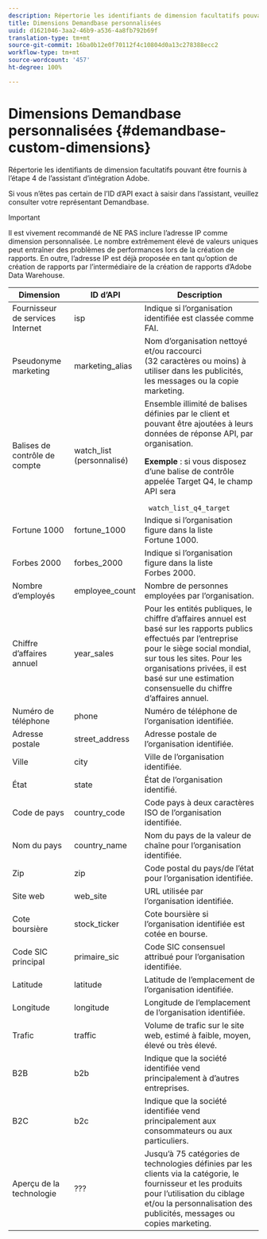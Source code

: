 ```yaml
---
description: Répertorie les identifiants de dimension facultatifs pouvant être fournis à l’étape 4 de l’assistant d’intégration Adobe.
title: Dimensions Demandbase personnalisées
uuid: d1621046-3aa2-46b9-a536-4a8fb792b69f
translation-type: tm+mt
source-git-commit: 16ba0b12e0f70112f4c10804d0a13c278388ecc2
workflow-type: tm+mt
source-wordcount: '457'
ht-degree: 100%

---
```



# Dimensions Demandbase personnalisées {#demandbase-custom-dimensions}

Répertorie les identifiants de dimension facultatifs pouvant être fournis à l’étape 4 de l’assistant d’intégration Adobe.

Si vous n’êtes pas certain de l’ID d’API exact à saisir dans l’assistant, veuillez consulter votre représentant Demandbase.

>[!IMPORTANT]
>
>Il est vivement recommandé de NE PAS inclure l’adresse IP comme dimension personnalisée. Le nombre extrêmement élevé de valeurs uniques peut entraîner des problèmes de performances lors de la création de rapports. En outre, l’adresse IP est déjà proposée en tant qu’option de création de rapports par l’intermédiaire de la création de rapports d’Adobe Data Warehouse.

<table id="table_3B44A18BE5FE45BC83389F89B48D9B97"> 
 <thead> 
  <tr> 
   <th colname="col1" class="entry"> Dimension </th> 
   <th colname="col2" class="entry"> ID d’API </th> 
   <th colname="col3" class="entry"> Description </th> 
  </tr>
 </thead>
 <tbody> 
  <tr> 
   <td colname="col1"> Fournisseur de services Internet </td> 
   <td colname="col2"> isp </td> 
   <td colname="col3"> Indique si l’organisation identifiée est classée comme FAI. </td> 
  </tr> 
  <tr> 
   <td colname="col1"> Pseudonyme marketing </td> 
   <td colname="col2"> marketing_alias </td> 
   <td colname="col3"> Nom d’organisation nettoyé et/ou raccourci (32 caractères ou moins) à utiliser dans les publicités, les messages ou la copie marketing. </td> 
  </tr> 
  <tr> 
   <td colname="col1"> Balises de contrôle de compte </td> 
   <td colname="col2"> watch_list (personnalisé) </td> 
   <td colname="col3">Ensemble illimité de balises définies par le client et pouvant être ajoutées à leurs données de réponse API, par organisation. <p><b>Exemple</b> : si vous disposez d’une balise de contrôle appelée Target Q4, le champ API sera </p> <code> watch_list_q4_target</code> </td> 
  </tr> 
  <tr> 
   <td colname="col1"> Fortune 1000 </td> 
   <td colname="col2"> fortune_1000 </td> 
   <td colname="col3"> Indique si l’organisation figure dans la liste Fortune 1000. </td> 
  </tr> 
  <tr> 
   <td colname="col1"> Forbes 2000 </td> 
   <td colname="col2"> forbes_2000 </td> 
   <td colname="col3"> Indique si l’organisation figure dans la liste Forbes 2000. </td> 
  </tr> 
  <tr> 
   <td colname="col1"> Nombre d’employés </td> 
   <td colname="col2"> employee_count </td> 
   <td colname="col3"> Nombre de personnes employées par l’organisation. </td> 
  </tr> 
  <tr> 
   <td colname="col1"> Chiffre d’affaires annuel </td> 
   <td colname="col2"> year_sales </td> 
   <td colname="col3"> Pour les entités publiques, le chiffre d’affaires annuel est basé sur les rapports publics effectués par l’entreprise pour le siège social mondial, sur tous les sites. Pour les organisations privées, il est basé sur une estimation consensuelle du chiffre d’affaires annuel. </td> 
  </tr> 
  <tr> 
   <td colname="col1"> Numéro de téléphone </td> 
   <td colname="col2"> phone </td> 
   <td colname="col3"> Numéro de téléphone de l’organisation identifiée. </td> 
  </tr> 
  <tr> 
   <td colname="col1"> Adresse postale </td> 
   <td colname="col2"> street_address </td> 
   <td colname="col3"> Adresse postale de l’organisation identifiée. </td> 
  </tr> 
  <tr> 
   <td colname="col1"> Ville </td> 
   <td colname="col2"> city </td> 
   <td colname="col3"> Ville de l’organisation identifiée. </td> 
  </tr> 
  <tr> 
   <td colname="col1"> État </td> 
   <td colname="col2"> state </td> 
   <td colname="col3"> État de l’organisation identifié. </td> 
  </tr> 
  <tr> 
   <td colname="col1"> Code de pays </td> 
   <td colname="col2"> country_code </td> 
   <td colname="col3"> Code pays à deux caractères ISO de l’organisation identifiée. </td> 
  </tr> 
  <tr> 
   <td colname="col1"> Nom du pays </td> 
   <td colname="col2"> country_name </td> 
   <td colname="col3"> Nom du pays de la valeur de chaîne pour l’organisation identifiée. </td> 
  </tr> 
  <tr> 
   <td colname="col1"> Zip </td> 
   <td colname="col2"> zip </td> 
   <td colname="col3"> Code postal du pays/de l’état pour l’organisation identifiée. </td> 
  </tr> 
  <tr> 
   <td colname="col1"> Site web </td> 
   <td colname="col2"> web_site </td> 
   <td colname="col3"> URL utilisée par l’organisation identifiée. </td> 
  </tr> 
  <tr> 
   <td colname="col1"> Cote boursière </td> 
   <td colname="col2"> stock_ticker </td> 
   <td colname="col3"> Cote boursière si l’organisation identifiée est cotée en bourse. </td> 
  </tr> 
  <tr> 
   <td colname="col1"> Code SIC principal </td> 
   <td colname="col2"> primaire_sic </td> 
   <td colname="col3"> Code SIC consensuel attribué pour l’organisation identifiée. </td> 
  </tr> 
  <tr> 
   <td colname="col1"> Latitude </td> 
   <td colname="col2"> latitude </td> 
   <td colname="col3"> Latitude de l’emplacement de l’organisation identifiée. </td> 
  </tr> 
  <tr> 
   <td colname="col1"> Longitude </td> 
   <td colname="col2"> longitude </td> 
   <td colname="col3"> Longitude de l’emplacement de l’organisation identifiée. </td> 
  </tr> 
  <tr> 
   <td colname="col1"> Trafic </td> 
   <td colname="col2"> traffic </td> 
   <td colname="col3"> Volume de trafic sur le site web, estimé à faible, moyen, élevé ou très élevé. </td> 
  </tr> 
  <tr> 
   <td colname="col1"> B2B </td> 
   <td colname="col2"> b2b </td> 
   <td colname="col3"> Indique que la société identifiée vend principalement à d’autres entreprises. </td> 
  </tr> 
  <tr> 
   <td colname="col1"> B2C </td> 
   <td colname="col2"> b2c </td> 
   <td colname="col3"> Indique que la société identifiée vend principalement aux consommateurs ou aux particuliers. </td> 
  </tr> 
  <tr> 
   <td colname="col1"> Aperçu de la technologie </td> 
   <td colname="col2"> ??? </td> 
   <td colname="col3"> Jusqu’à 75 catégories de technologies définies par les clients via la catégorie, le fournisseur et les produits pour l’utilisation du ciblage et/ou la personnalisation des publicités, messages ou copies marketing. </td> 
  </tr> 
 </tbody> 
</table>

